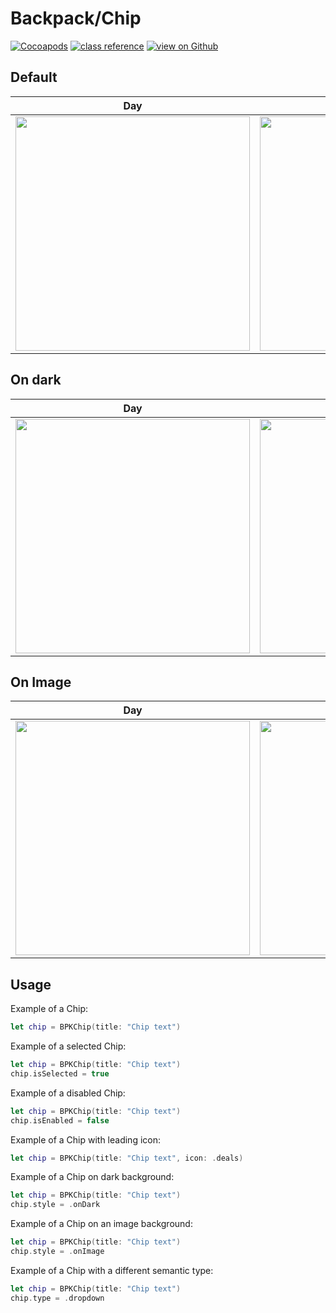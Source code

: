# Backpack/Chip

[![Cocoapods](https://img.shields.io/cocoapods/v/Backpack.svg?style=flat)](https://cocoapods.org/pods/Backpack)
[![class reference](https://img.shields.io/badge/Class%20reference-iOS-blue)](https://backpack.github.io/ios/versions/latest/uikit/Classes/BPKChip.html)
[![view on Github](https://img.shields.io/badge/Source%20code-GitHub-lightgrey)](https://github.com/backpack/ios/tree/main/Backpack/Chip)

## Default

| Day | Night |
| --- | --- |
| <img src="https://raw.githubusercontent.com/backpack/ios/main/screenshots/iPhone-chip___default_lm.png" alt="" width="375" /> |<img src="https://raw.githubusercontent.com/backpack/ios/main/screenshots/iPhone-chip___default_dm.png" alt="" width="375" /> |

## On dark

| Day | Night |
| --- | --- |
| <img src="https://raw.githubusercontent.com/backpack/ios/main/screenshots/iPhone-chip___on-dark_lm.png" alt="" width="375" /> |<img src="https://raw.githubusercontent.com/backpack/ios/main/screenshots/iPhone-chip___on-dark_dm.png" alt="" width="375" /> |

## On Image

| Day | Night |
| --- | --- |
| <img src="https://raw.githubusercontent.com/backpack/ios/main/screenshots/iPhone-chip___on-image_lm.png" alt="" width="375" /> |<img src="https://raw.githubusercontent.com/backpack/ios/main/screenshots/iPhone-chip___on-image_dm.png" alt="" width="375" /> |

## Usage

Example of a Chip: 
```swift
let chip = BPKChip(title: "Chip text")
```

Example of a selected Chip:
```swift
let chip = BPKChip(title: "Chip text")
chip.isSelected = true
```

Example of a disabled Chip:
```swift
let chip = BPKChip(title: "Chip text")
chip.isEnabled = false
```

Example of a Chip with leading icon:
```swift
let chip = BPKChip(title: "Chip text", icon: .deals)
```

Example of a Chip on dark background:
```swift
let chip = BPKChip(title: "Chip text")
chip.style = .onDark
```

Example of a Chip on an image background:
```swift
let chip = BPKChip(title: "Chip text")
chip.style = .onImage
```

Example of a Chip with a different semantic type:
```swift
let chip = BPKChip(title: "Chip text")
chip.type = .dropdown
```